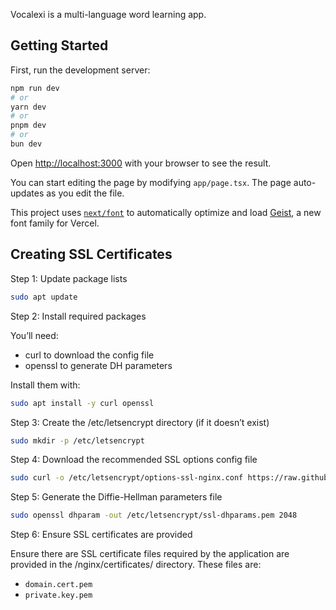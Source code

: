 Vocalexi is a multi-language word learning app.

## Getting Started

First, run the development server:

```bash
npm run dev
# or
yarn dev
# or
pnpm dev
# or
bun dev
```

Open [http://localhost:3000](http://localhost:3000) with your browser to see the result.

You can start editing the page by modifying `app/page.tsx`. The page auto-updates as you edit the file.

This project uses [`next/font`](https://nextjs.org/docs/app/building-your-application/optimizing/fonts) to automatically optimize and load [Geist](https://vercel.com/font), a new font family for Vercel.

## Creating SSL Certificates

Step 1: Update package lists

```bash
sudo apt update
```

Step 2: Install required packages

You’ll need:

- curl to download the config file
- openssl to generate DH parameters

Install them with:

```bash
sudo apt install -y curl openssl
```

Step 3: Create the /etc/letsencrypt directory (if it doesn’t exist)

```bash
sudo mkdir -p /etc/letsencrypt
```

Step 4: Download the recommended SSL options config file

```bash
sudo curl -o /etc/letsencrypt/options-ssl-nginx.conf https://raw.githubusercontent.com/certbot/certbot/master/certbot-nginx/certbot_nginx/_internal/tls_configs/options-ssl-nginx.conf
```

Step 5: Generate the Diffie-Hellman parameters file

```bash
sudo openssl dhparam -out /etc/letsencrypt/ssl-dhparams.pem 2048
```

Step 6: Ensure SSL certificates are provided

Ensure there are SSL certificate files required by the application are
provided in the /nginx/certificates/ directory. These files are:

- `domain.cert.pem`
- `private.key.pem`
